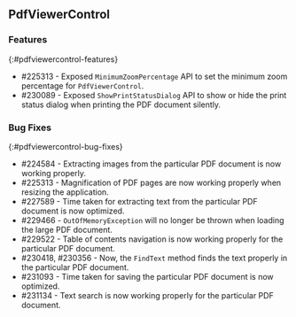 ## PdfViewerControl

### Features
{:#pdfviewercontrol-features}

* \#225313 - Exposed `MinimumZoomPercentage` API to set the minimum zoom percentage for `PdfViewerControl`.
* \#230089 - Exposed `ShowPrintStatusDialog` API to show or hide the print status dialog when printing the PDF document silently.

### Bug Fixes
{:#pdfviewercontrol-bug-fixes}

* \#224584 - Extracting images from the particular PDF document is now working properly.
* \#225313 - Magnification of PDF pages are now working properly when resizing the application.
* \#227589 - Time taken for extracting text from the particular PDF document is now optimized.
* \#229466 - `OutOfMemoryException` will no longer be thrown when loading the large PDF document.
* \#229522 - Table of contents navigation is now working properly for the particular PDF document.
* \#230418, \#230356 - Now, the `FindText` method finds the text properly in the particular PDF document.
* \#231093 - Time taken for saving the particular PDF document is now optimized.
* \#231134 - Text search is now working properly for the particular PDF document.